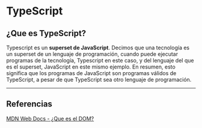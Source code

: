 # TypeScript
## ¿Que es TypeScript?
Typescript es un **superset de JavaScript**. Decimos que una tecnología es un superset de un lenguaje de programación, cuando puede ejecutar programas de la tecnología, Typescript en este caso, y del lenguaje del que es el superset, JavaScript en este mismo ejemplo. En resumen, esto significa que los programas de JavaScript son programas válidos de TypeScript, a pesar de que TypeScript sea otro lenguaje de programación.

---
## Referencias 
[MDN Web Docs - ¿Que es el DOM?](https://developer.mozilla.org/es/docs/Web/API/Document_Object_Model/Introduction)